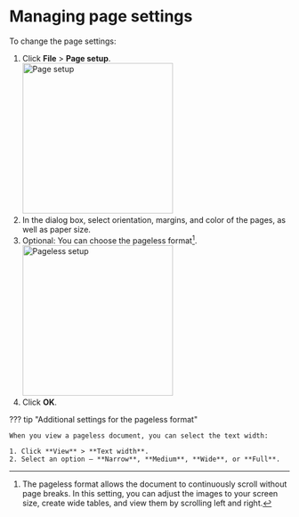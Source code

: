 # Managing page settings

To change the page settings:

1. Click **File** > **Page setup**.  
   <img alt="Page setup" src="/src/img/page-setup.jpg" class="img-border" width="270px">
2. In the dialog box, select orientation, margins, and color of the pages, as well as paper size.
3. Optional: You can choose the pageless format[^1].  
   <img alt="Pageless setup" src="/src/img/pageless-setup.jpg" class="img-border" width="270px">
4. Click **OK**.

??? tip "Additional settings for the pageless format"

    When you view a pageless document, you can select the text width:

    1. Click **View** > **Text width**.
    2. Select an option — **Narrow**, **Medium**, **Wide**, or **Full**.

[^1]: The pageless format allows the document to continuously scroll without page breaks. In this setting, you can adjust the images to your screen size, create wide tables, and view them by scrolling left and right.